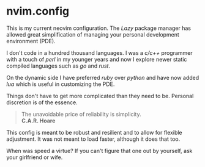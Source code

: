 # nvim.config

This is my current neovim configuration.  The _Lazy_ package manager has
allowed great simplification of managing your personal development environment (PDE).

I don't code in a hundred thousand languages.  I was a _c/c++_ programmer
with a touch of _perl_ in my younger years and now I explore newer static
compiled languages such as _go_ and _rust_.

On the dynamic side I have preferred _ruby_ over _python_ and have now added
_lua_ which is useful in customizing the PDE.

Things don't have to get more complicated than they need to be.
Personal discretion is of the essence.

> The unavoidable price of reliability is simplicity.  
> **C.A.R. Hoare**

This config is meant to be robust and resilient and to allow for flexible
adjustment.  It was not meant to load faster, although it does that too.

When was speed a virtue?  If you can't figure that one out by yourself,
ask your girlfriend or wife.

